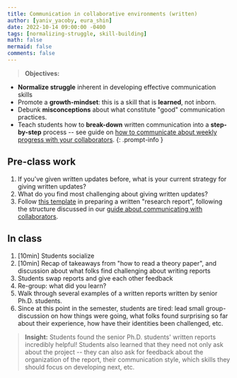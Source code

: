 ```yaml
---
title: Communication in collaborative environments (written)
author: [yaniv_yacoby, eura_shin]
date: 2022-10-14 09:00:00 -0400
tags: [normalizing-struggle, skill-building]
math: false
mermaid: false
comments: false
---
```


> **Objectives:**
* **Normalize struggle** inherent in developing effective communication skills
* Promote a **growth-mindset**: this is a skill that is **learned**, not inborn.
* Debunk **misconceptions** about what constitute "good" communication practices. 
* Teach students how to **break-down** written communication into a **step-by-step** process -- see guide on [how to communicate about weekly progress with your collaborators](https://yanivyacoby.github.io/harvard-cs290/materials/communication-in-collaborative-environments).
{: .prompt-info }


## Pre-class work
1. If you've given written updates before, what is your current strategy for giving written updates?
2. What do you find most challenging about giving written updates? 
3. Follow [this template](https://www.overleaf.com/project/63375e1f74f7768cc519b521) in preparing a written "research report", following the structure discussed in our [guide about communicating with collaborators](https://yanivyacoby.github.io/harvard-cs290/materials/communication-in-collaborative-environments).


## In class 
1. [10min] Students socialize
2. [10min] Recap of takeaways from "how to read a theory paper", and discussion about what folks find challenging about writing reports
4. Students swap reports and give each other feedback
5. Re-group: what did you learn?
6. Walk through several examples of a written reports written by senior Ph.D. students.
7. Since at this point in the semester, students are tired: lead small group-discussion on how things were going, what folks found surprising so far about their experience, how have their identities been challenged, etc.

> **Insight:** Students found the senior Ph.D. students' written reports incredibly helpful! Students also learned that they need not only ask about the project -- they can also ask for feedback about the organization of the report, their communication style, which skills they should focus on developing next, etc.


